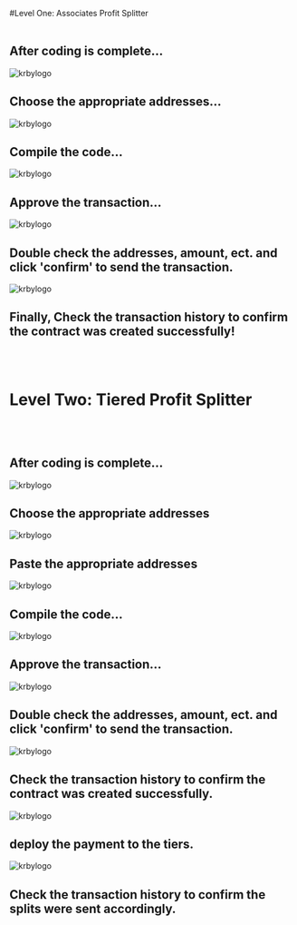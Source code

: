 #Level One: Associates Profit Splitter
<br />
<br />


## After coding is complete…


![krbylogo](Images_1/deploying_contract.png)


## Choose the appropriate addresses...


![krbylogo](Images_1/choosing_addresses.png)


## Compile the code…


![krbylogo](Images_1/compiling.png)


## Approve the transaction...


![krbylogo](Images_1/approve_transaction.png)


## Double check the addresses, amount, ect. and click 'confirm' to send the transaction.


![krbylogo](Images_1/checking_transaction_history.png)


## Finally, Check the transaction history to confirm the contract was created successfully!



<br />
<br />

# Level Two: Tiered Profit Splitter
<br />
<br />



## After coding is complete…


![krbylogo](Images_2/deploying_contract.png)


## Choose the appropriate addresses


![krbylogo](Images_2/choosing_addresses.png)


## Paste the appropriate addresses


![krbylogo](Images_2/pasting_addressespng)


## Compile the code…


![krbylogo](Images_2/compiling.png)


## Approve the transaction...


![krbylogo](Images_2/approve_transaction.png)


## Double check the addresses, amount, ect. and click 'confirm' to send the transaction.


![krbylogo](Images_2/checking_transaction_history.png)


## Check the transaction history to confirm the contract was created successfully.


![krbylogo](Images_2/transaction_2.png)


## deploy the payment to the tiers.


![krbylogo](Images_2/confirm_split_sent.png)


## Check the transaction history to confirm the splits were sent accordingly.



